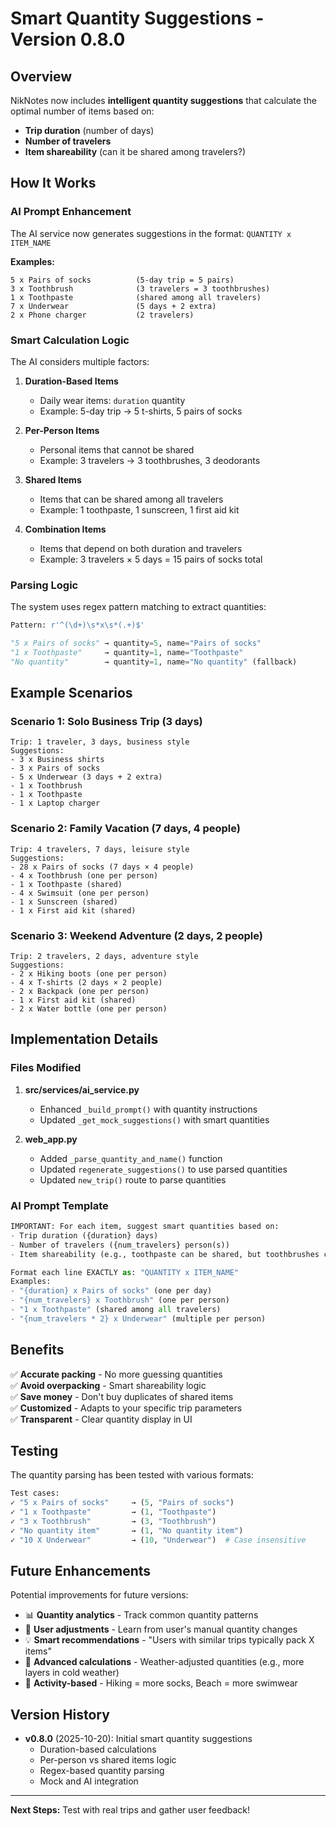 # Smart Quantity Suggestions - Version 0.8.0

## Overview

NikNotes now includes **intelligent quantity suggestions** that calculate the optimal number of items based on:

- **Trip duration** (number of days)
- **Number of travelers**
- **Item shareability** (can it be shared among travelers?)

## How It Works

### AI Prompt Enhancement

The AI service now generates suggestions in the format: `QUANTITY x ITEM_NAME`

**Examples:**

```text
5 x Pairs of socks          (5-day trip = 5 pairs)
3 x Toothbrush              (3 travelers = 3 toothbrushes)
1 x Toothpaste              (shared among all travelers)
7 x Underwear               (5 days + 2 extra)
2 x Phone charger           (2 travelers)
```

### Smart Calculation Logic

The AI considers multiple factors:

1. **Duration-Based Items**

   - Daily wear items: `duration` quantity
   - Example: 5-day trip → 5 t-shirts, 5 pairs of socks

2. **Per-Person Items**

   - Personal items that cannot be shared
   - Example: 3 travelers → 3 toothbrushes, 3 deodorants

3. **Shared Items**

   - Items that can be shared among all travelers
   - Example: 1 toothpaste, 1 sunscreen, 1 first aid kit

4. **Combination Items**
   - Items that depend on both duration and travelers
   - Example: 3 travelers × 5 days = 15 pairs of socks total

### Parsing Logic

The system uses regex pattern matching to extract quantities:

```python
Pattern: r'^(\d+)\s*x\s*(.+)$'

"5 x Pairs of socks" → quantity=5, name="Pairs of socks"
"1 x Toothpaste"     → quantity=1, name="Toothpaste"
"No quantity"        → quantity=1, name="No quantity" (fallback)
```

## Example Scenarios

### Scenario 1: Solo Business Trip (3 days)

```text
Trip: 1 traveler, 3 days, business style
Suggestions:
- 3 x Business shirts
- 3 x Pairs of socks
- 5 x Underwear (3 days + 2 extra)
- 1 x Toothbrush
- 1 x Toothpaste
- 1 x Laptop charger
```

### Scenario 2: Family Vacation (7 days, 4 people)

```text
Trip: 4 travelers, 7 days, leisure style
Suggestions:
- 28 x Pairs of socks (7 days × 4 people)
- 4 x Toothbrush (one per person)
- 1 x Toothpaste (shared)
- 4 x Swimsuit (one per person)
- 1 x Sunscreen (shared)
- 1 x First aid kit (shared)
```

### Scenario 3: Weekend Adventure (2 days, 2 people)

```text
Trip: 2 travelers, 2 days, adventure style
Suggestions:
- 2 x Hiking boots (one per person)
- 4 x T-shirts (2 days × 2 people)
- 2 x Backpack (one per person)
- 1 x First aid kit (shared)
- 2 x Water bottle (one per person)
```

## Implementation Details

### Files Modified

1. **src/services/ai_service.py**

   - Enhanced `_build_prompt()` with quantity instructions
   - Updated `_get_mock_suggestions()` with smart quantities

2. **web_app.py**
   - Added `_parse_quantity_and_name()` function
   - Updated `regenerate_suggestions()` to use parsed quantities
   - Updated `new_trip()` route to parse quantities

### AI Prompt Template

```python
IMPORTANT: For each item, suggest smart quantities based on:
- Trip duration ({duration} days)
- Number of travelers ({num_travelers} person(s))
- Item shareability (e.g., toothpaste can be shared, but toothbrushes cannot)

Format each line EXACTLY as: "QUANTITY x ITEM_NAME"
Examples:
- "{duration} x Pairs of socks" (one per day)
- "{num_travelers} x Toothbrush" (one per person)
- "1 x Toothpaste" (shared among all travelers)
- "{num_travelers * 2} x Underwear" (multiple per person)
```

## Benefits

✅ **Accurate packing** - No more guessing quantities  
✅ **Avoid overpacking** - Smart shareability logic  
✅ **Save money** - Don't buy duplicates of shared items  
✅ **Customized** - Adapts to your specific trip parameters  
✅ **Transparent** - Clear quantity display in UI

## Testing

The quantity parsing has been tested with various formats:

```python
Test cases:
✓ "5 x Pairs of socks"     → (5, "Pairs of socks")
✓ "1 x Toothpaste"         → (1, "Toothpaste")
✓ "3 x Toothbrush"         → (3, "Toothbrush")
✓ "No quantity item"       → (1, "No quantity item")
✓ "10 X Underwear"         → (10, "Underwear")  # Case insensitive
```

## Future Enhancements

Potential improvements for future versions:

- 📊 **Quantity analytics** - Track common quantity patterns
- 🔄 **User adjustments** - Learn from user's manual quantity changes
- 💡 **Smart recommendations** - "Users with similar trips typically pack X items"
- 🧮 **Advanced calculations** - Weather-adjusted quantities (e.g., more layers in cold weather)
- 🎯 **Activity-based** - Hiking = more socks, Beach = more swimwear

## Version History

- **v0.8.0** (2025-10-20): Initial smart quantity suggestions
  - Duration-based calculations
  - Per-person vs shared items logic
  - Regex-based quantity parsing
  - Mock and AI integration

---

**Next Steps:** Test with real trips and gather user feedback!
